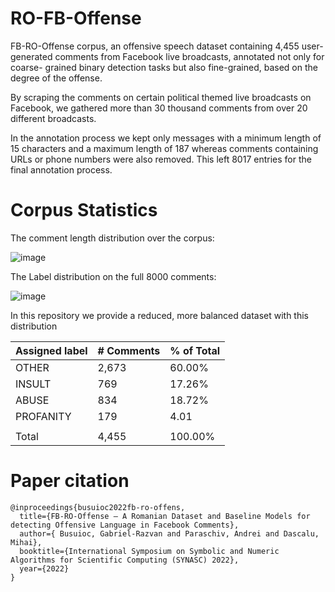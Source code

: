 # RO-FB-Offense
FB-RO-Offense corpus, an offensive speech dataset containing 4,455 user-generated comments from Facebook live broadcasts,  annotated not only for coarse-
grained binary detection tasks but also fine-grained, based on the degree of the offense.

By scraping the comments on certain political themed live broadcasts on Facebook, we gathered
more than 30 thousand comments from over 20 different broadcasts.

In the annotation process we kept only messages with a minimum length of 15 characters and a maximum length
of 187 whereas comments containing URLs or phone numbers were also removed. 
This left 8017 entries for the final annotation process.

# Corpus Statistics

The comment length distribution over the corpus:

![image](https://user-images.githubusercontent.com/863810/193778008-f7f8f0be-2d12-42fd-91f8-5635ae527567.png)


The Label distribution on the full 8000 comments:

![image](https://user-images.githubusercontent.com/863810/193778342-ff380a03-9e93-49c4-8723-89a02a289a3e.png)

In this repository we provide a reduced, more balanced dataset with this distribution 

| Assigned label | # Comments | % of Total | 
|----------------|------------|--------|
|OTHER | 2,673 | 60.00%|
|INSULT | 769 | 17.26%|
|ABUSE | 834 | 18.72%|
|PROFANITY | 179 | 4.01|
| | | |
|Total|4,455|100.00%|








# Paper citation
```
@inproceedings{busuioc2022fb-ro-offens,
  title={FB-RO-Offense – A Romanian Dataset and Baseline Models for detecting Offensive Language in Facebook Comments},
  author={ Busuioc, Gabriel-Razvan and Paraschiv, Andrei and Dascalu, Mihai},
  booktitle={International Symposium on Symbolic and Numeric Algorithms for Scientific Computing (SYNASC) 2022},
  year={2022}
}
```
